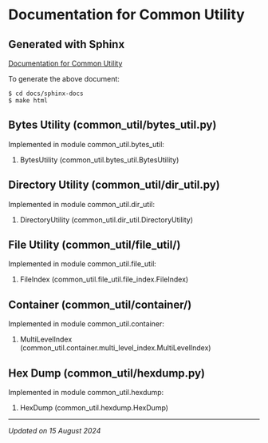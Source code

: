 # Documentation for Common Utility

## Generated with Sphinx

[Documentation for Common Utility](sphinx-docs/build/html/index.html)

To generate the above document:
```
$ cd docs/sphinx-docs
$ make html
```

## Bytes Utility (common_util/bytes_util.py)

Implemented in module common_util.bytes_util:

1. BytesUtility (common_util.bytes_util.BytesUtility)

## Directory Utility (common_util/dir_util.py)

Implemented in module common_util.dir_util:

1. DirectoryUtility (common_util.dir_util.DirectoryUtility)

## File Utility (common_util/file_util/)

Implemented in module common_util.file_util:

1. FileIndex (common_util.file_util.file_index.FileIndex)

## Container (common_util/container/)

Implemented in module common_util.container:

1. MultiLevelIndex (common_util.container.multi_level_index.MultiLevelIndex)

## Hex Dump (common_util/hexdump.py)

Implemented in module common_util.hexdump:

1. HexDump (common_util.hexdump.HexDump)

***

*Updated on 15 August 2024*
